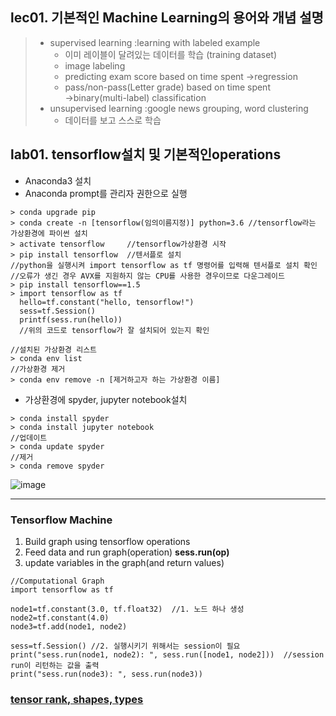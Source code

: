 ## lec01. 기본적인 Machine Learning의 용어와 개념 설명
> - supervised learning :learning with labeled example 
>   - 이미 레이블이 달려있는 데이터를 학습  (training dataset)  
>   - image labeling  
>   - predicting exam score based on time spent →regression  
>   - pass/non-pass(Letter grade) based on time spent →binary(multi-label) classification  
> - unsupervised learning :google news grouping, word clustering   
>   - 데이터를 보고 스스로 학습  

## lab01. tensorflow설치 및 기본적인operations
- Anaconda3 설치  
- Anaconda prompt를 관리자 권한으로 실행 
```
> conda upgrade pip
> conda create -n [tensorflow(임의이름지정)] python=3.6 //tensorflow라는 가상환경에 파이썬 설치
> activate tensorflow     //tensorflow가상환경 시작
> pip install tensorflow  //텐서플로 설치
//python을 실행시켜 import tensorflow as tf 명령어를 입력해 텐서플로 설치 확인
//오류가 생긴 경우 AVX를 지원하지 않는 CPU를 사용한 경우이므로 다운그레이드
> pip install tensorflow==1.5
> import tensorflow as tf
  hello=tf.constant("hello, tensorflow!")
  sess=tf.Session()
  printf(sess.run(hello))
  //위의 코드로 tensorflow가 잘 설치되어 있는지 확인
  
//설치된 가상환경 리스트
> conda env list
//가상환경 제거
> conda env remove -n [제거하고자 하는 가상환경 이름]

```
- 가상환경에 spyder, jupyter notebook설치
```
> conda install spyder
> conda install jupyter notebook
//업데이트
> conda update spyder
//제거
> conda remove spyder
```
![image](https://user-images.githubusercontent.com/54131109/77320013-280ee780-6d53-11ea-8162-e3e12d7eac24.png)

--------------------------------------
### Tensorflow Machine
1. Build graph using tensorflow operations
2. Feed data and run graph(operation) **sess.run(op)**
3. update variables in the graph(and return values)

```
//Computational Graph
import tensorflow as tf

node1=tf.constant(3.0, tf.float32)  //1. 노드 하나 생성
node2=tf.constant(4.0)
node3=tf.add(node1, node2) 

sess=tf.Session() //2. 실행시키기 위해서는 session이 필요
print("sess.run(node1, node2): ", sess.run([node1, node2]))  //session run이 리턴하는 값을 출력
print("sess.run(node3): ", sess.run(node3))
```
### [tensor rank, shapes, types](https://chromium.googlesource.com/external/github.com/tensorflow/tensorflow/+/r0.7/tensorflow/g3doc/resources/dims_types.md)
